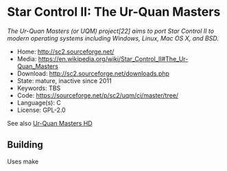 # Star Control II: The Ur-Quan Masters

_The Ur-Quan Masters (or UQM) project[22] aims to port Star Control II to modern operating systems including Windows, Linux, Mac OS X, and BSD._

- Home: http://sc2.sourceforge.net/
- Media: https://en.wikipedia.org/wiki/Star_Control_II#The_Ur-Quan_Masters
- Download: http://sc2.sourceforge.net/downloads.php
- State: mature, inactive since 2011
- Keywords: TBS
- Code: https://sourceforge.net/p/sc2/uqm/ci/master/tree/
- Language(s): C
- License: GPL-2.0

See also [Ur-Quan Masters HD](https://sourceforge.net/projects/urquanmastershd/)

## Building

Uses make

